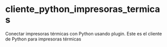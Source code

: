 # cliente_python_impresoras_termicas
 Conectar impresoras térmicas con Python usando plugin. Este es el cliente de Python para impresoras térmicas
